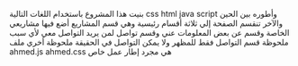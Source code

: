 بنيت هذا المشروع باستخدام اللغات التالية css html java script وأطوره بين الحين والآخر تنقسم الصفحة إلي ثلاثة أقسام رئيسية وهي قسم المشاريع أضع فيها مشاريعي الخاصة وقسم عن بعض المعلومات عني وقسم تواصل لمن يريد التواصل معي لأي سبب 
ملحوظة قسم التواصل فقط للمظهر ولا يمكن التواصل في الحقيقة
ملحوظة أخري ملف ahmed.js ahmed.css هي مجرد إطار عمل خاص

